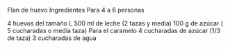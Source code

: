 Flan de huevo
Ingredientes
Para 4 a 6 personas

4 huevos del tamaño L
500 ml de leche (2 tazas y media)
100 g de azúcar ( 5 cucharadas o media taza)
Para el caramelo
4 cucharadas de azúcar (1/3 de taza)
3 cucharadas de agua